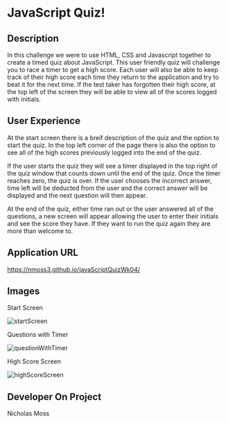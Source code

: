 # JavaScript Quiz!

## Description

In this challenge we were to use HTML, CSS and Javascript together to create a timed quiz about JavaScript. This user friendly quiz will challenge you to race a timer to get a high score. Each user will also be able to keep track of their high score each time they return to the application and try to beat it for the next time. If the test taker has forgotten their high score, at the top left of the screen they will be able to view all of the scores logged with initials.

## User Experience

At the start screen there is a breif description of the quiz and the option to start the quiz. In the top left corner of the page there is also the option to see all of the high scores previously logged into the end of the quiz. 

If the user starts the quiz they will see a timer displayed in the top right of the quiz window that counts down until the end of the quiz. Once the timer reaches zero, the quiz is over. If the user chooses the incorrect answer, time left will be deducted from the user and the correct answer will be displayed and the next question will then appear.

At the end of the quiz, either time ran out or the user answered all of the questions, a new screen will appear allowing the user to enter their initials and see the score they have. If they want to run the quiz again they are more than welcome to.

## Application URL

https://nmoss3.github.io/javaScriptQuizWk04/

## Images 

Start Screen

![startScreen](https://user-images.githubusercontent.com/75024930/109432253-96c6dd00-79c7-11eb-9289-ca6277886104.PNG)

Questions with Timer

![questionWithTimer](https://user-images.githubusercontent.com/75024930/109432303-beb64080-79c7-11eb-80e6-9710ce2cf72d.PNG)

High Score Screen

![highScoreScreen](https://user-images.githubusercontent.com/75024930/109432324-d55c9780-79c7-11eb-8aca-e979ede3f158.PNG)

## Developer On Project

Nicholas Moss
